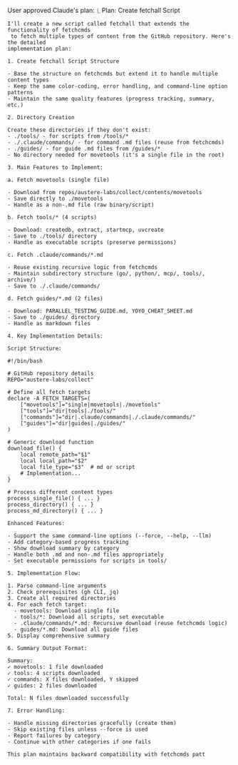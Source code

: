 User approved Claude's plan:
  ⎿ Plan: Create fetchall Script

    I'll create a new script called fetchall that extends the functionality of fetchcmds
     to fetch multiple types of content from the GitHub repository. Here's the detailed
    implementation plan:

    1. Create fetchall Script Structure

    - Base the structure on fetchcmds but extend it to handle multiple content types
    - Keep the same color-coding, error handling, and command-line option patterns
    - Maintain the same quality features (progress tracking, summary, etc.)

    2. Directory Creation

    Create these directories if they don't exist:
    - ./tools/ - for scripts from /tools/*
    - ./.claude/commands/ - for command .md files (reuse from fetchcmds)
    - ./guides/ - for guide .md files from /guides/*
    - No directory needed for movetools (it's a single file in the root)

    3. Main Features to Implement:

    a. Fetch movetools (single file)

    - Download from repos/austere-labs/collect/contents/movetools
    - Save directly to ./movetools
    - Handle as a non-.md file (raw binary/script)

    b. Fetch tools/* (4 scripts)

    - Download: createdb, extract, startmcp, uvcreate
    - Save to ./tools/ directory
    - Handle as executable scripts (preserve permissions)

    c. Fetch .claude/commands/*.md

    - Reuse existing recursive logic from fetchcmds
    - Maintain subdirectory structure (go/, python/, mcp/, tools/, archive/)
    - Save to ./.claude/commands/

    d. Fetch guides/*.md (2 files)

    - Download: PARALLEL_TESTING_GUIDE.md, YOYO_CHEAT_SHEET.md
    - Save to ./guides/ directory
    - Handle as markdown files

    4. Key Implementation Details:

    Script Structure:

    #!/bin/bash

    # GitHub repository details
    REPO="austere-labs/collect"

    # Define all fetch targets
    declare -A FETCH_TARGETS=(
        ["movetools"]="single|movetools|./movetools"
        ["tools"]="dir|tools|./tools/"
        ["commands"]="dir|.claude/commands|./.claude/commands/"
        ["guides"]="dir|guides|./guides/"
    )

    # Generic download function
    download_file() {
        local remote_path="$1"
        local local_path="$2"
        local file_type="$3"  # md or script
        # Implementation...
    }

    # Process different content types
    process_single_file() { ... }
    process_directory() { ... }
    process_md_directory() { ... }

    Enhanced Features:

    - Support the same command-line options (--force, --help, --llm)
    - Add category-based progress tracking
    - Show download summary by category
    - Handle both .md and non-.md files appropriately
    - Set executable permissions for scripts in tools/

    5. Implementation Flow:

    1. Parse command-line arguments
    2. Check prerequisites (gh CLI, jq)
    3. Create all required directories
    4. For each fetch target:
      - movetools: Download single file
      - tools/*: Download all scripts, set executable
      - .claude/commands/*.md: Recursive download (reuse fetchcmds logic)
      - guides/*.md: Download all guide files
    5. Display comprehensive summary

    6. Summary Output Format:

    Summary:
    ✓ movetools: 1 file downloaded
    ✓ tools: 4 scripts downloaded
    ✓ commands: X files downloaded, Y skipped
    ✓ guides: 2 files downloaded

    Total: N files downloaded successfully

    7. Error Handling:

    - Handle missing directories gracefully (create them)
    - Skip existing files unless --force is used
    - Report failures by category
    - Continue with other categories if one fails

    This plan maintains backward compatibility with fetchcmds patt
